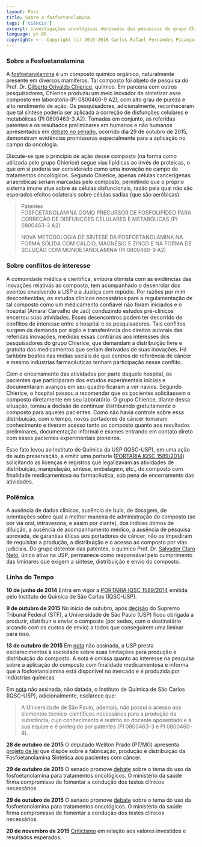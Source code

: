 ```yaml
---
layout: Post
title: Sobre a fosfoetanolamina
tags: ['ciência']
excerpt: investigações oncológicas derivadas das pesquisas do grupo Chierice
language: pt-BR
copyright: <!--Copyright (c) 2015-2016 Carlos Rafael Fernandes Picanço-->
---
```

### Sobre a Fosfoetanolamina

A [fosfoetanolamina](https://pt.wikipedia.org/wiki/Fosfoetanolamina) é um composto químico orgânico, naturalmente presente em diversos mamíferos. Tal composto foi objeto de pesquisa do Prof. Dr. [Gilberto Orivaldo Chierice](http://lattes.cnpq.br/8034254143160012), químico. Em parceria com outros pesquisadores, Chierice produziu um meio inovador de sintetizar esse composto em laboratório (PI 0800460-9 A2), com alto grau de pureza e alto rendimento de ação. Os pesquisadores, adicionalmente, reconheceram que tal síntese poderia ser aplicada à correção de disfunções celulares e metabólicas (PI 0800463-3 A2). Tomadas em conjunto, as referidas patentes e os resultados preliminares em humanos e não humanos apresentados em [debate no senado](https://youtu.be/jLX0_bT8Gh0?t=37m31s), ocorrido dia 29 de outubro de 2015, demonstram evidências promissoras especialmente para a aplicação no campo da oncologia.

Discute-se que o princípio de ação desse composto (na forma como utilizada pelo grupo Chierice) segue vias lipídicas ao invés de proteicas, o que em si poderia ser considerado como uma inovação no campo de tratamentos oncológicos. Segundo Chierice, apenas células cancerígenas anaeróbicas seriam marcadas pelo composto, permitindo que o próprio sistema imune atue sobre as células disfuncionais, razão pela qual não são esperados efeitos colaterais sobre células sadias (que são aeróbicas).

> Patentes   
> FOSFOETANOLAMINA COMO PRECURSOR DE FOSFOLIPÍDEO PARA CORREÇÃO DE DISFUNÇÕES CELULARES E METABÓLICAS (PI 0800463-3 A2)
>
> NOVA METODOLOGIA DE SÍNTESE DA FOSFOETANOLAMINA NA FORMA SÓLIDA COM CÁLCIO, MAGNÉSIO E ZINCO E NA FORMA DE SOLUÇÃO COM MONOETANOLAMINA (PI 0800460-9 A2) 

### Sobre conflitos de interesse

A comunidade médica e científica, embora otimista com as evidências das inovações relativas ao composto, tem acompanhado o desenrolar dos eventos envolvendo a USP e a Justiça com repúdio. Por razões por mim desconhecidas, os estudos clínicos necessários para a regulamentação de tal composto como um medicamento confiável não foram iniciados e o hospital (Amaral Carvalho de Jaú) conduzindo estudos pré-clínicos encerrou suas atividades. Esses desencontros podem ter decorrido de conflitos de interesse entre o hospital e os pesquisadores. Tais conflitos surgem da demanda por sigilo e transferência dos direitos autorais das referidas inovações, medidas essas contrárias aos interesses dos pesquisadores do grupo Chierice, que demandam a distribuição livre e gratuita dos medicamentos que seriam derivados de suas inovações. Há taḿbém boatos nas mídias sociais de que centros de referência de câncer e mesmo indústrias farmacêuticas tenham participação nesse conflito. 

Com o encerramento das atividades por parte daquele hospital, os pacientes que participaram dos estudos experimentais iniciais e documentaram avanços em seu quadro ficaram a ver navios. Segundo Chierice, o hospital passou a recomendar que os pacientes solicitassem o composto diretamente em seu laboratório. O grupo Chierice, diante dessa situação, tomou a decisão de continuar distribuindo gratuitamente o composto para aqueles pacientes. Como não havia controle sobre essa distribuição, com o tempo, novos portadores de câncer tomaram conhecimento e tiveram acesso tanto ao composto quanto aos resultados preliminares, documentação informal e exames entrando em contato direto com esses pacientes experimentais pioneiros.

Esse fato levou ao Instituto de Química da USP (IQSC-USP), em uma ação de auto preservação, a emitir uma portaria ([PORTARIA IQSC 1589/2014](http://www5.iqsc.usp.br/files/2015/09/Portaria-distribuicao-de-medicamentos.pdf)) solicitando as licenças e registros que legalizavam as atividades de distribuição, manipulação, síntese, embalagem, etc., do composto com finalidade medicamentosa ou farmacêutica, sob pena de encerramento das atividades.

### Polêmica

A ausência de dados clínicos, ausência de bula, de dosagem, de orientações sobre qual a melhor maneira de administração do composto (se por via oral, intravesona, e assim por diante), dos índices ótimos de diluição, a ausência de acompanhamento médico, a ausência de pesquisa aprovada, de garantias éticas aos portadores de câncer, não os impediram de requisitar a produção, a distribuição e o acesso ao composto por vias judiciais. Do grupo detentor das patentes, o químico Prof. Dr. [Salvador Claro Neto](http://lattes.cnpq.br/7471848074648888), único ativo na USP, permanece como responsável pelo cumprimento das liminares que exigem a síntese, distribuição e envio do composto.

### Linha do Tempo

**10 de junho de 2014**
Entra em vigor a [PORTARIA IQSC 1589/2014](http://www5.iqsc.usp.br/files/2015/09/Portaria-distribuicao-de-medicamentos.pdf) emitida pelo Instituto de Química de São Carlos (IQSC-USP).

**9 de outubro de 2015**
No início de outubro, após [decisão](http://www.stf.jus.br/portal/cms/verNoticiaDetalhe.asp?idConteudo=301441) do Supremo Tribunal Federal (STF), a Universidade de São Paulo (USP) ficou obrigada a produzir, distribuir e enviar o composto (por sedex, com o destinatário arcando com os custos de envio) a todos que conseguirem uma liminar para isso. 

**13 de outubro de 2015**
Em [nota](http://www5.usp.br/99485/usp-divulga-comunicado-sobre-a-substancia-fosfoetanolamina/) não assinada, a USP presta esclarecimentos à sociedade sobre suas limitações para produção e distribuição do composto. A nota é omissa quanto ao interesse na pesquisa sobre a aplicação do composto com finalidade medicamentosa e informa que a fosfoetanolamina está disponível no mercado e é produzida por indústrias químicas. 

Em [nota](http://www5.iqsc.usp.br/esclarecimentos-a-sociedade/) não assinada, não datada, o Instituto de Química de São Carlos (IQSC-USP), adicionalmente, esclarece que:

> A Universidade de São Paulo, ademais, não possui o acesso aos elementos técnico-científicos necessários para a produção da substância, cujo conhecimento é restrito ao docente aposentado e à sua equipe e é protegido por patentes (PI 0800463-3 e PI 0800460-9).

**28 de outubro de 2015**
O deputado Weliton Prado (PT/MG) apresenta [projeto de lei](http://www2.camara.leg.br/proposicoesWeb/fichadetramitacao?idProposicao=2025544) que dispõe sobre a fabricação, produção e distribuição da Fosfoetanolamina Sintética aos pacientes com câncer.

**29 de outubro de 2015**
O senado promove [debate](https://youtu.be/jLX0_bT8Gh0?t=37m31s) sobre o tema do uso da fosfoetanolamina para tratamentos oncológicos. O ministério da saúde firma compromisso de fomentar a condução dos testes clínicos necessários.

**29 de outubro de 2015**
O senado promove [debate](https://youtu.be/jLX0_bT8Gh0?t=37m31s) sobre o tema do uso da fosfoetanolamina para tratamentos oncológicos. O ministério da saúde firma compromisso de fomentar a condução dos testes clínicos necessários.

**20 de novembro de 2015**
[Criticismo](http://posgraduando.com/fosfoetanolamina-cura-cancer-imprudencia-divulgacao-cientifica/) em relação aos valores investidos e resultados esperados.


